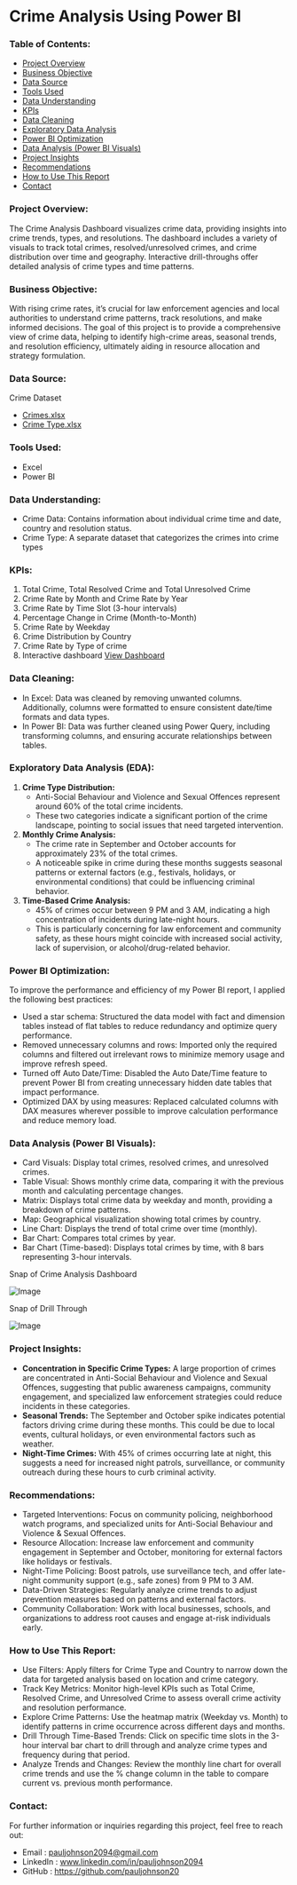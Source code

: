 # Crime Analysis Using Power BI

### Table of Contents:
- [Project Overview](#project-overview)
- [Business Objective](#business-objective)
- [Data Source](#data-source)
- [Tools Used](#tools-used)
- [Data Understanding](#data-understanding)
- [KPIs](#kpis)
- [Data Cleaning](#data-cleaning)
- [Exploratory Data Analysis](#exploratory-data-analysis-eda)
- [Power BI Optimization](#power-bi-optimization)
- [Data Analysis (Power BI Visuals)](#data-analysis-power-bi-visuals)
- [Project Insights](#project-insights)
- [Recommendations](#recommendations)
- [How to Use This Report](#how-to-use-this-report)
- [Contact](#contact)


### Project Overview:
The Crime Analysis Dashboard visualizes crime data, providing insights into crime trends, types, and resolutions. The dashboard includes a variety of visuals to track total crimes, resolved/unresolved crimes, and crime distribution over time and geography. Interactive drill-throughs offer detailed analysis of crime types and time patterns.

### Business Objective:
With rising crime rates, it’s crucial for law enforcement agencies and local authorities to understand crime patterns, track resolutions, and make informed decisions. The goal of this project is to provide a comprehensive view of crime data, helping to identify high-crime areas, seasonal trends, and resolution efficiency, ultimately aiding in resource allocation and strategy formulation.

### Data Source:
Crime Dataset
  - [Crimes.xlsx](https://github.com/user-attachments/files/19831355/Crimes.Data.xlsx)
  - [Crime Type.xlsx](https://github.com/user-attachments/files/19831356/Other.Data.xlsx)

### Tools Used:
  - Excel
  - Power BI

### Data Understanding:
  - Crime Data: Contains information about individual crime time and date, country and resolution status.
  - Crime Type: A separate dataset that categorizes the crimes into crime types

### KPIs:
  1. Total Crime, Total Resolved Crime and Total Unresolved Crime
  2. Crime Rate by Month and Crime Rate by Year
  3. Crime Rate by Time Slot (3-hour intervals)
  4. Percentage Change in Crime (Month-to-Month)
  5. Crime Rate by Weekday
  6. Crime Distribution by Country
  7. Crime Rate by Type of crime
  8. Interactive dashboard [View Dashboard](#https://github.com/user-attachments/assets/144d35b9-c7f3-4a9f-a002-0d81c57362f4)

### Data Cleaning:
  - In Excel: Data was cleaned by removing unwanted columns. Additionally, columns were formatted to ensure consistent date/time formats and data types.
  - In Power BI: Data was further cleaned using Power Query, including transforming columns, and ensuring accurate relationships between tables.

### Exploratory Data Analysis (EDA):
  1. **Crime Type Distribution:**
      - Anti-Social Behaviour and Violence and Sexual Offences represent around 60% of the total crime incidents.
      - These two categories indicate a significant portion of the crime landscape, pointing to social issues that need targeted intervention.
  2. **Monthly Crime Analysis:**
      - The crime rate in September and October accounts for approximately 23% of the total crimes.
      - A noticeable spike in crime during these months suggests seasonal patterns or external factors (e.g., festivals, holidays, or environmental conditions) that could be influencing criminal behavior.
  3. **Time-Based Crime Analysis:**
      - 45% of crimes occur between 9 PM and 3 AM, indicating a high concentration of incidents during late-night hours.
      - This is particularly concerning for law enforcement and community safety, as these hours might coincide with increased social activity, lack of supervision, or alcohol/drug-related behavior.

### Power BI Optimization:
To improve the performance and efficiency of my Power BI report, I applied the following best practices:
  - Used a star schema: Structured the data model with fact and dimension tables instead of flat tables to reduce redundancy and optimize query performance.
  - Removed unnecessary columns and rows: Imported only the required columns and filtered out irrelevant rows to minimize memory usage and improve refresh speed.
  - Turned off Auto Date/Time: Disabled the Auto Date/Time feature to prevent Power BI from creating unnecessary hidden date tables that impact performance.
  - Optimized DAX by using measures: Replaced calculated columns with DAX measures wherever possible to improve calculation performance and reduce memory load.

### Data Analysis (Power BI Visuals):
  - Card Visuals: Display total crimes, resolved crimes, and unresolved crimes.
  - Table Visual: Shows monthly crime data, comparing it with the previous month and calculating percentage changes.
  - Matrix: Displays total crime data by weekday and month, providing a breakdown of crime patterns.
  - Map: Geographical visualization showing total crimes by country.
  - Line Chart: Displays the trend of total crime over time (monthly).
  - Bar Chart: Compares total crimes by year.
  - Bar Chart (Time-based): Displays total crimes by time, with 8 bars representing 3-hour intervals.

Snap of Crime Analysis Dashboard

![Image](https://github.com/user-attachments/assets/144d35b9-c7f3-4a9f-a002-0d81c57362f4)

Snap of Drill Through

![Image](https://github.com/user-attachments/assets/355acda0-f9cd-4352-93e4-089ff410f53e)

### Project Insights:
  - **Concentration in Specific Crime Types:** A large proportion of crimes are concentrated in Anti-Social Behaviour and Violence and Sexual Offences, suggesting that public awareness campaigns, community engagement, and specialized law enforcement strategies could reduce incidents in these categories.
  - **Seasonal Trends:** The September and October spike indicates potential factors driving crime during these months. This could be due to local events, cultural holidays, or even environmental factors such as weather.
  - **Night-Time Crimes:** With 45% of crimes occurring late at night, this suggests a need for increased night patrols, surveillance, or community outreach during these hours to curb criminal activity.

### Recommendations:
  - Targeted Interventions: Focus on community policing, neighborhood watch programs, and specialized units for Anti-Social Behaviour and Violence & Sexual Offences.
  - Resource Allocation: Increase law enforcement and community engagement in September and October, monitoring for external factors like holidays or festivals.
  - Night-Time Policing: Boost patrols, use surveillance tech, and offer late-night community support (e.g., safe zones) from 9 PM to 3 AM.
  - Data-Driven Strategies: Regularly analyze crime trends to adjust prevention measures based on patterns and external factors.
  - Community Collaboration: Work with local businesses, schools, and organizations to address root causes and engage at-risk individuals early.

### How to Use This Report: 
  - Use Filters: Apply filters for Crime Type and Country to narrow down the data for targeted analysis based on location and crime category.
  - Track Key Metrics: Monitor high-level KPIs such as Total Crime, Resolved Crime, and Unresolved Crime to assess overall crime activity and resolution performance.
  - Explore Crime Patterns: Use the heatmap matrix (Weekday vs. Month) to identify patterns in crime occurrence across different days and months.
  - Drill Through Time-Based Trends: Click on specific time slots in the 3-hour interval bar chart to drill through and analyze crime types and frequency during that period.
  - Analyze Trends and Changes: Review the monthly line chart for overall crime trends and use the % change column in the table to compare current vs. previous month performance.

### Contact:
For further information or inquiries regarding this project, feel free to reach out:
  - Email     : pauljohnson2094@gmail.com
  - LinkedIn  : www.linkedin.com/in/pauljohnson2094
  - GitHub    : https://github.com/pauljohnson20
